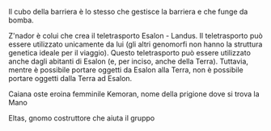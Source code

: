 Il cubo della barriera è lo stesso che gestisce la barriera e che funge da bomba.

Z'nador è colui che crea il teletrasporto Esalon - Landus. Il teletrasporto può essere utilizzato unicamente da lui (gli altri genomorfi non hanno la struttura genetica ideale per il viaggio). Questo teletrasporto può essere utilizzato anche dagli abitanti di Esalon (e, per inciso, anche della Terra). Tuttavia, mentre è possibile portare oggetti da Esalon alla Terra, non è possibile portare oggetti dalla Terra ad Esalon.



Caiana oste eroina femminile
Kemoran, nome della prigione dove si trova la Mano

Eltas, gnomo costruttore che aiuta il gruppo